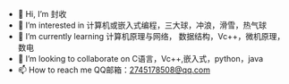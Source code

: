 - 👋 Hi, I’m 封收
- 👀 I’m interested in 计算机或嵌入式编程，三大球，冲浪，滑雪，热气球
- 🌱 I’m currently learning 计算机原理与网络， 数据结构，Vc++，微机原理，数电
- 💞️ I’m looking to collaborate on C语言，Vc++,嵌入式，python，java
- 📫 How to reach me QQ邮箱：2745178508@qq.com

<!---
shouzilai/shouzilai is a ✨ special ✨ repository because its `README.md` (this file) appears on your GitHub profile.
You can click the Preview link to take a look at your changes.
--->
